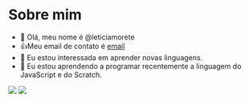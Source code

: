 # Sobre mim

- 👋 Olá, meu nome é @leticiamorete
- :+1:Meu email de contato é [email](leticiamoretec3@gmail.com)
- 👀 Eu estou interessada em aprender novas linguagens.
- 🌱 Eu estou aprendendo a programar recentemente a linguagem do JavaScript e do Scratch.

![](https://img.shields.io/badge/Scratch-4D97FF?style=for-the-badge&logo=Scratch&logoColor=white)
![](https://img.shields.io/badge/JavaScript-323330?style=for-the-badge&logo=javascript&logoColor=F7DF1E)
